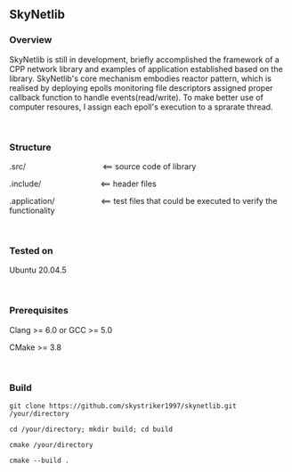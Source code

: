 ## SkyNetlib

### Overview

SkyNetlib is still in development, briefly accomplished the framework of a CPP network library and examples of application established based on the library. 
SkyNetlib's core mechanism embodies reactor pattern, which is realised by deploying epolls monitoring file descriptors assigned proper callback function to handle events(read/write). To make better use of computer resoures, I assign each epoll's execution to a sprarate thread. 

&nbsp;

###  Structure

.src/&nbsp;&nbsp;&nbsp;&nbsp;&nbsp;&nbsp;&nbsp;&nbsp;&nbsp;&nbsp;&nbsp;&nbsp;&nbsp;&nbsp;&nbsp;&nbsp;&nbsp;&nbsp;&nbsp;&nbsp;&nbsp;&nbsp;&nbsp;&nbsp;&nbsp;&nbsp;&nbsp;&nbsp;&nbsp;&nbsp;&nbsp;&nbsp;&nbsp;&nbsp;&nbsp;<==  source code of library

.include/&nbsp;&nbsp;&nbsp;&nbsp;&nbsp;&nbsp;&nbsp;&nbsp;&nbsp;&nbsp;&nbsp;&nbsp;&nbsp;&nbsp;&nbsp;&nbsp;&nbsp;&nbsp;&nbsp;&nbsp;&nbsp;&nbsp;&nbsp;&nbsp;&nbsp;&nbsp;&nbsp;<==  header files

.application/&nbsp;&nbsp;&nbsp;&nbsp;&nbsp;&nbsp;&nbsp;&nbsp;&nbsp;&nbsp;&nbsp;&nbsp;&nbsp;&nbsp;&nbsp;&nbsp;&nbsp;&nbsp;&nbsp;&nbsp;&nbsp;<==  test files that could be executed to verify the functionality   

&nbsp;

### Tested on

Ubuntu 20.04.5

&nbsp;

### Prerequisites

Clang >= 6.0  or  GCC >= 5.0

CMake >= 3.8 

&nbsp;

### Build

`git clone https://github.com/skystriker1997/skynetlib.git /your/directory`

`cd /your/directory; mkdir build; cd build`

`cmake /your/directory`

`cmake --build .`








